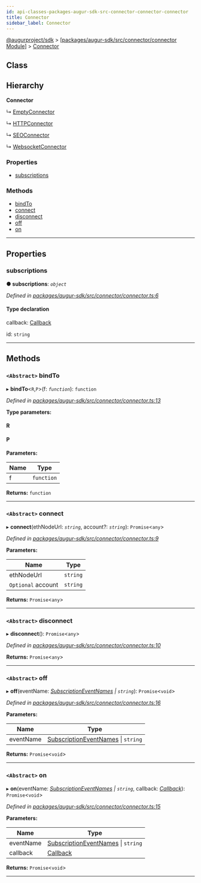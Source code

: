 ```yaml
---
id: api-classes-packages-augur-sdk-src-connector-connector-connector
title: Connector
sidebar_label: Connector
---
```


[@augurproject/sdk](api-readme.md) > [[packages/augur-sdk/src/connector/connector Module]](api-modules-packages-augur-sdk-src-connector-connector-module.md) > [Connector](api-classes-packages-augur-sdk-src-connector-connector-connector.md)

## Class

## Hierarchy

**Connector**

↳  [EmptyConnector](api-classes-packages-augur-sdk-src-connector-empty-connector-emptyconnector.md)

↳  [HTTPConnector](api-classes-packages-augur-sdk-src-connector-http-connector-httpconnector.md)

↳  [SEOConnector](api-classes-packages-augur-sdk-src-connector-seo-connector-seoconnector.md)

↳  [WebsocketConnector](api-classes-packages-augur-sdk-src-connector-ws-connector-websocketconnector.md)

### Properties

* [subscriptions](api-classes-packages-augur-sdk-src-connector-connector-connector.md#subscriptions)

### Methods

* [bindTo](api-classes-packages-augur-sdk-src-connector-connector-connector.md#bindto)
* [connect](api-classes-packages-augur-sdk-src-connector-connector-connector.md#connect)
* [disconnect](api-classes-packages-augur-sdk-src-connector-connector-connector.md#disconnect)
* [off](api-classes-packages-augur-sdk-src-connector-connector-connector.md#off)
* [on](api-classes-packages-augur-sdk-src-connector-connector-connector.md#on)

---

## Properties

<a id="subscriptions"></a>

###  subscriptions

**● subscriptions**: *`object`*

*Defined in [packages/augur-sdk/src/connector/connector.ts:6](https://github.com/AugurProject/augur/blob/27cf7214d2/packages/augur-sdk/src/connector/connector.ts#L6)*

#### Type declaration

[event: `string`]: `object`

 callback: [Callback](api-modules-packages-augur-sdk-src-connector-connector-module.md#callback)

 id: `string`

___

## Methods

<a id="bindto"></a>

### `<Abstract>` bindTo

▸ **bindTo**<`R`,`P`>(f: *`function`*): `function`

*Defined in [packages/augur-sdk/src/connector/connector.ts:13](https://github.com/AugurProject/augur/blob/27cf7214d2/packages/augur-sdk/src/connector/connector.ts#L13)*

**Type parameters:**

#### R 
#### P 
**Parameters:**

| Name | Type |
| ------ | ------ |
| f | `function` |

**Returns:** `function`

___
<a id="connect"></a>

### `<Abstract>` connect

▸ **connect**(ethNodeUrl: *`string`*, account?: *`string`*): `Promise`<`any`>

*Defined in [packages/augur-sdk/src/connector/connector.ts:9](https://github.com/AugurProject/augur/blob/27cf7214d2/packages/augur-sdk/src/connector/connector.ts#L9)*

**Parameters:**

| Name | Type |
| ------ | ------ |
| ethNodeUrl | `string` |
| `Optional` account | `string` |

**Returns:** `Promise`<`any`>

___
<a id="disconnect"></a>

### `<Abstract>` disconnect

▸ **disconnect**(): `Promise`<`any`>

*Defined in [packages/augur-sdk/src/connector/connector.ts:10](https://github.com/AugurProject/augur/blob/27cf7214d2/packages/augur-sdk/src/connector/connector.ts#L10)*

**Returns:** `Promise`<`any`>

___
<a id="off"></a>

### `<Abstract>` off

▸ **off**(eventName: *[SubscriptionEventNames](api-enums-packages-augur-sdk-src-constants-subscriptioneventnames.md) \| `string`*): `Promise`<`void`>

*Defined in [packages/augur-sdk/src/connector/connector.ts:16](https://github.com/AugurProject/augur/blob/27cf7214d2/packages/augur-sdk/src/connector/connector.ts#L16)*

**Parameters:**

| Name | Type |
| ------ | ------ |
| eventName | [SubscriptionEventNames](api-enums-packages-augur-sdk-src-constants-subscriptioneventnames.md) \| `string` |

**Returns:** `Promise`<`void`>

___
<a id="on"></a>

### `<Abstract>` on

▸ **on**(eventName: *[SubscriptionEventNames](api-enums-packages-augur-sdk-src-constants-subscriptioneventnames.md) \| `string`*, callback: *[Callback](api-modules-packages-augur-sdk-src-connector-connector-module.md#callback)*): `Promise`<`void`>

*Defined in [packages/augur-sdk/src/connector/connector.ts:15](https://github.com/AugurProject/augur/blob/27cf7214d2/packages/augur-sdk/src/connector/connector.ts#L15)*

**Parameters:**

| Name | Type |
| ------ | ------ |
| eventName | [SubscriptionEventNames](api-enums-packages-augur-sdk-src-constants-subscriptioneventnames.md) \| `string` |
| callback | [Callback](api-modules-packages-augur-sdk-src-connector-connector-module.md#callback) |

**Returns:** `Promise`<`void`>

___

